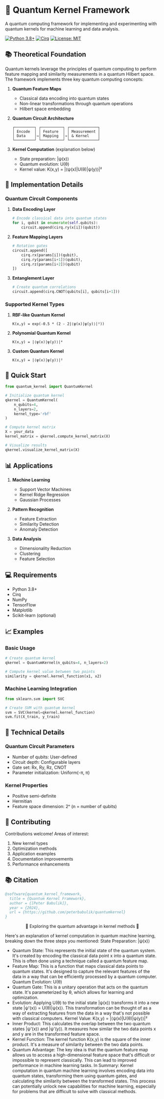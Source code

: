 # 🌌 Quantum Kernel Framework

A quantum computing framework for implementing and experimenting with quantum kernels for machine learning and data analysis.

[![Python 3.8+](https://img.shields.io/badge/python-3.8+-blue.svg)](https://www.python.org/downloads/)
[![Cirq](https://img.shields.io/badge/Cirq-latest-green.svg)](https://quantumai.google/cirq)
[![License: MIT](https://img.shields.io/badge/License-MIT-yellow.svg)](https://opensource.org/licenses/MIT)

## 📚 Theoretical Foundation

Quantum kernels leverage the principles of quantum computing to perform feature mapping and similarity measurements in a quantum Hilbert space. The framework implements three key quantum computing concepts:

1. **Quantum Feature Maps**
   - Classical data encoding into quantum states
   - Non-linear transformations through quantum operations
   - Hilbert space embedding

2. **Quantum Circuit Architecture**
   ```
   ┌─────────┐ ┌──────────┐ ┌─────────────┐
   │ Encode  │ │ Feature  │ │ Measurement │
   │ Data    │→│ Mapping  │→│ & Kernel    │
   └─────────┘ └──────────┘ └─────────────┘
   ```

3. **Kernel Computation** (explanation below)
   - State preparation: |ψ(x)⟩
   - Quantum evolution: U(θ)
   - Kernel value: K(x,y) = |⟨ψ(x)|U(θ)|ψ(y)⟩|²

## 🔬 Implementation Details

### Quantum Circuit Components

1. **Data Encoding Layer**
   ```python
   # Encode classical data into quantum states
   for i, qubit in enumerate(self.qubits):
       circuit.append(cirq.ry(x[i])(qubit))
   ```

2. **Feature Mapping Layers**
   ```python
   # Rotation gates
   circuit.append([
       cirq.rx(params[i])(qubit),
       cirq.ry(params[i+1])(qubit),
       cirq.rz(params[i+2])(qubit)
   ])
   ```

3. **Entanglement Layer**
   ```python
   # Create quantum correlations
   circuit.append(cirq.CNOT(qubits[i], qubits[i+1]))
   ```

### Supported Kernel Types

1. **RBF-like Quantum Kernel**
   ```
   K(x,y) = exp(-0.5 * (2 - 2|⟨ψ(x)|ψ(y)⟩|²))
   ```

2. **Polynomial Quantum Kernel**
   ```
   K(x,y) = |⟨ψ(x)|ψ(y)⟩|⁴
   ```

3. **Custom Quantum Kernel**
   ```
   K(x,y) = |⟨ψ(x)|ψ(y)⟩|²
   ```

## 🚀 Quick Start

```python
from quantum_kernel import QuantumKernel

# Initialize quantum kernel
qkernel = QuantumKernel(
    n_qubits=4,
    n_layers=2,
    kernel_type='rbf'
)

# Compute kernel matrix
X = your_data
kernel_matrix = qkernel.compute_kernel_matrix(X)

# Visualize results
qkernel.visualize_kernel_matrix(X)
```

## 📊 Applications

1. **Machine Learning**
   - Support Vector Machines
   - Kernel Ridge Regression
   - Gaussian Processes

2. **Pattern Recognition**
   - Feature Extraction
   - Similarity Detection
   - Anomaly Detection

3. **Data Analysis**
   - Dimensionality Reduction
   - Clustering
   - Feature Selection

## 💻 Requirements

- Python 3.8+
- Cirq
- NumPy
- TensorFlow
- Matplotlib
- Scikit-learn (optional)


## 📈 Examples

### Basic Usage
```python
# Create quantum kernel
qkernel = QuantumKernel(n_qubits=4, n_layers=2)

# Compute kernel value between two points
similarity = qkernel.kernel_function(x1, x2)
```

### Machine Learning Integration
```python
from sklearn.svm import SVC

# Create SVM with quantum kernel
svm = SVC(kernel=qkernel.kernel_function)
svm.fit(X_train, y_train)
```

## 🔬 Technical Details

### Quantum Circuit Parameters
- Number of qubits: User-defined
- Circuit depth: Configurable layers
- Gate set: Rx, Ry, Rz, CNOT
- Parameter initialization: Uniform(-π, π)

### Kernel Properties
- Positive semi-definite
- Hermitian
- Feature space dimension: 2ⁿ (n = number of qubits)

## 🤝 Contributing

Contributions welcome! Areas of interest:
1. New kernel types
2. Optimization methods
3. Application examples
4. Documentation improvements
5. Performance enhancements

## 📚 Citation

```bibtex
@software{quantum_kernel_framework,
  title = {Quantum Kernel Framework},
  author = {[Peter Babulik]},
  year = {2024},
  url = {https://github.com/peterbabulik/quantumkernel}
}
```

<div align="center">
🔬 Exploring the quantum advantage in kernel methods 🔬
</div>

Here's an explanation of kernel computation in quantum machine learning, breaking down the three steps you mentioned:
State Preparation: |ψ(x)⟩
 * Quantum State: This represents the initial state of the quantum system. It's created by encoding the classical data point x into a quantum state. This is often done using a technique called a quantum feature map.
 * Feature Map: This is a function that maps classical data points to quantum states. It's designed to capture the relevant features of the data in a way that can be efficiently processed by a quantum computer.
Quantum Evolution: U(θ)
 * Quantum Gate: This is a unitary operation that acts on the quantum state. It's parameterized by θ, which allows for learning and optimization.
 * Evolution: Applying U(θ) to the initial state |ψ(x)⟩ transforms it into a new state |ψ'(x)⟩ = U(θ)|ψ(x)⟩. This transformation can be thought of as a way of extracting features from the data in a way that's not possible with classical computers.
Kernel Value: K(x,y) = |⟨ψ(x)|U(θ)|ψ(y)⟩|²
 * Inner Product: This calculates the overlap between the two quantum states |ψ'(x)⟩ and |ψ'(y)⟩. It measures how similar the two data points x and y are in the transformed feature space.
 * Kernel Function: The kernel function K(x,y) is the square of the inner product. It's a measure of similarity between the two data points.
 * Quantum Advantage: The key idea is that the quantum feature map allows us to access a high-dimensional feature space that's difficult or impossible to represent classically. This can lead to improved performance in machine learning tasks.
In Summary:
Kernel computation in quantum machine learning involves encoding data into quantum states, transforming them using quantum gates, and calculating the similarity between the transformed states. This process can potentially unlock new capabilities for machine learning, especially for problems that are difficult to solve with classical methods.
